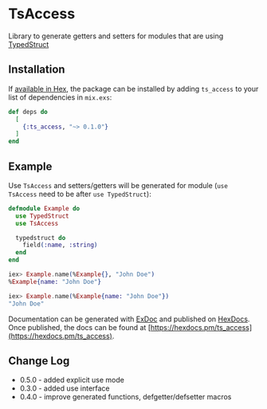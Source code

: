 # TsAccess

Library to generate getters and setters for modules that are
using [TypedStruct](https://github.com/ejpcmac/typed_struct)

## Installation

If [available in Hex](https://hex.pm/docs/publish), the package can be installed
by adding `ts_access` to your list of dependencies in `mix.exs`:

```elixir
def deps do
  [
    {:ts_access, "~> 0.1.0"}
  ]
end
```

## Example

Use `TsAccess` and setters/getters will be generated
for module (`use TsAccess` need to be after `use TypedStruct`):

```elixir
defmodule Example do
  use TypedStruct
  use TsAccess

  typedstruct do
    field(:name, :string)
  end
end

iex> Example.name(%Example{}, "John Doe")
%Example{name: "John Doe"}

iex> Example.name(%Example{name: "John Doe"})
"John Doe"
```


Documentation can be generated with [ExDoc](https://github.com/elixir-lang/ex_doc)
and published on [HexDocs](https://hexdocs.pm). Once published, the docs can
be found at [https://hexdocs.pm/ts_access](https://hexdocs.pm/ts_access).

## Change Log

* 0.5.0 - added explicit use mode
* 0.3.0 - added use interface
* 0.4.0 - improve generated functions, defgetter/defsetter macros

